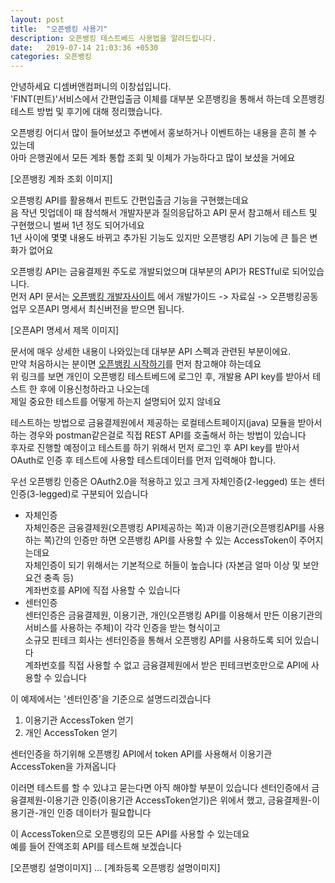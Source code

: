 ```yaml
---
layout: post
title:  "오픈뱅킹 사용기"
description: 오픈뱅킹 테스트베드 사용법을 알려드립니다.
date:   2019-07-14 21:03:36 +0530
categories: 오픈뱅킹
---
```

안녕하세요 디셈버앤컴퍼니의 이창섭입니다.   
'FINT(핀트)'서비스에서 간편입출금 이체를 대부분 오픈뱅킹을 통해서 하는데 오픈뱅킹 테스트 방법 및 후기에 대해 정리했습니다.

오픈뱅킹 어디서 많이 들어보셨고 주변에서 홍보하거나 이벤트하는 내용을 흔히 볼 수 있는데  
아마 은행권에서 모든 계좌 통합 조회 및 이체가 가능하다고 많이 보셨을 거에요   

[오픈뱅킹 계좌 조회 이미지]

오픈뱅킹 API를 활용해서 핀트도 간편입출금 기능을 구현했는데요  
음 작년 밋업데이 때 참석해서 개발자분과 질의응답하고 API 문서 참고해서 테스트 및 구현했으니 벌써 1년 정도 되어가네요   
1년 사이에 몇몇 내용도 바뀌고 추가된 기능도 있지만 오픈뱅킹 API 기능에 큰 틀은 변화가 없어요  

오픈뱅킹 API는 금융결제원 주도로 개발되었으며 대부분의 API가 RESTful로 되어있습니다.   
먼저 API 문서는 [오픈뱅킹 개발자사이트](https://developers.openbanking.or.kr/guide/sdkdownload) 에서 개발가이드 -> 자료실 -> 오픈뱅킹공동업무 오픈API 명세서 최신버전을 받으면 됩니다.   

[오픈API 명세서 제목 이미지]

문서에 매우 상세한 내용이 나와있는데 대부분 API 스펙과 관련된 부분이에요.   
만약 처음하시는 분이면 [오픈뱅킹 시작하기](https://developers.openbanking.or.kr/guide/start)를 먼저 참고해야 하는데요      
위 링크를 보면 개인이 오픈뱅킹 테스트베드에 로그인 후, 개발용 API key를 받아서 테스트 한 후에 이용신청하라고 나오는데   
제일 중요한 테스트를 어떻게 하는지 설명되어 있지 않네요   

테스트하는 방법으로 금융결제원에서 제공하는 로컬테스트페이지(java) 모듈을 받아서 하는 경우와 postman같은걸로 직접 REST API를 호출해서 하는 방법이 있습니다   
후자로 진행할 예정이고 테스트를 하기 위해서 먼저 로그인 후 API key를 받아서 OAuth로 인증 후 테스트에 사용할 테스트데이터를 먼저 입력해야 합니다.   

우선 오픈뱅킹 인증은 OAuth2.0을 적용하고 있고 크게 자체인증(2-legged) 또는 센터인증(3-legged)로 구분되어 있습니다
* 자체인증  
  자체인증은 금융결제원(오픈뱅킹 API제공하는 쪽)과 이용기관(오픈뱅킹API를 사용하는 쪽)간의 인증만 하면 오픈뱅킹 API를 사용할 수 있는 AccessToken이 주어지는데요  
  자체인증이 되기 위해서는 기본적으로 허들이 높습니다 (자본금 얼마 이상 및 보안요건 충족 등)  
  계좌번호를 API에 직접 사용할 수 있습니다  
* 센터인증  
  센터인증은 금융결제원, 이용기관, 개인(오픈뱅킹 API를 이용해서 만든 이용기관의 서비스를 사용하는 주체)이 각각 인증을 받는 형식이고  
  소규모 핀테크 회사는 센터인증을 통해서 오픈뱅킹 API를 사용하도록 되어 있습니다  
  계좌번호를 직접 사용할 수 없고 금융결제원에서 받은 핀테크번호만으로 API에 사용할 수 있습니다  

이 예제에서는 '센터인증'을 기준으로 설명드리겠습니다  
1. 이용기관 AccessToken 얻기
2. 개인 AccessToken 얻기

센터인증을 하기위해 오픈뱅킹 API에서 token API를 사용해서 이용기관 AccessToken을 가져옵니다  

이러면 테스트를 할 수 있냐고 묻는다면 아직 해야할 부분이 있습니다
센터인증에서 금융결제원-이용기관 인증(이용기관 AccessToken얻기)은 위에서 했고, 금융결제원-이용기관-개인 인증 데이터가 필요합니다


이 AccessToken으로 오픈뱅킹의 모든 API를 사용할 수 있는데요  
예를 들어 잔액조회 API를 테스트해 보겠습니다  




[오픈뱅킹 설명이미지]
...
[계좌등록 오픈뱅킹 설명이미지]


